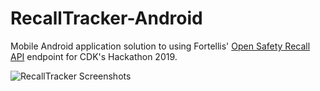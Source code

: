 # RecallTracker-Android
Mobile Android application solution to using Fortellis' [Open Safety Recall API](https://apidocs.fortellis.io/docs/api/service/safety-recall-api) endpoint for CDK's Hackathon 2019.

![RecallTracker Screenshots](https://lh3.googleusercontent.com/WC-0pmQJqzXhfRfPbFdiLAXFyun0lIYGEk50HfrWuQXq6X-ngX0qO0dwy8SUv2CNKY2M-XFTnWuHvGylp1qLTF7KnBoSCBQRxLEAojT8szwwjF8waoW07Ws8u_uxyu5i0I-y_plJjjq92p7_xlH41cEJ_1SEzRAvY552E2NX0k3InnOO5O10TVpESqA_cYw677MHr2Ypm5OI6g9Mg4kxNLeotaGr0T22HFoRz5QBcveC9anSXxKCTLMGnCVSwypP6uHU_Au-sF8ikMJfrw_qOGPqaIksIMGtFEM8jgq3TjdtfUeyBWN35eiUXlpiGf0VkAN4dGBzUtL2Vu_jSYAhTc5YAxK-LO7KE57lnsp7KoQYZpRFIWiSs7lFvNxGJzJFUX5e0oMghZafMUYoFDJndHtsX-fgMsmbLH5Hd7GBPhdwPJ9JaEFSgK_DpKCTABdF62mYMwH6KjELFseNdUgAPSMtTgW8Ij_P6rdAXj_pS523B6G0e9KgTLGhscpbysUoKX_GkkZlY4a2pjPLBPRnjMvP_LC_00oQpSbN_nOuSUU7cPkPq1qbVyvO13VgLELTx-Ukp4-r4142TMujcacwdb-G3Au69b88UIGSsho_GeNgESQ_g2yNmfNO6dgtcL7h6VcrlMcyzzH7pMn_Ck3a2auu1UyE5VVp=w2164-h828-no)
